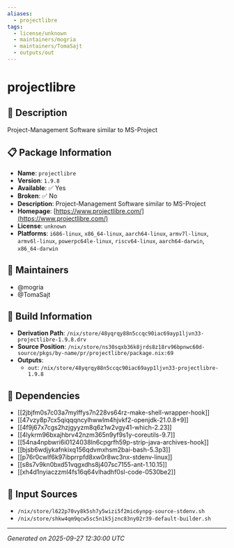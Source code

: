 ```yaml
---
aliases:
  - projectlibre
tags:
  - license/unknown
  - maintainers/mogria
  - maintainers/TomaSajt
  - outputs/out
---
```


# projectlibre

## 📝 Description

Project-Management Software similar to MS-Project

## 📋 Package Information

- **Name**: `projectlibre`
- **Version**: `1.9.8`
- **Available**: ✅ Yes
- **Broken**: ✅ No
- **Description**: Project-Management Software similar to MS-Project
- **Homepage**: [https://www.projectlibre.com/](https://www.projectlibre.com/)
- **License**: `unknown`
- **Platforms**: `i686-linux`, `x86_64-linux`, `aarch64-linux`, `armv7l-linux`, `armv6l-linux`, `powerpc64le-linux`, `riscv64-linux`, `aarch64-darwin`, `x86_64-darwin`
## 👥 Maintainers

- @mogria
- @TomaSajt


## 🔧 Build Information

- **Derivation Path**: `/nix/store/48yqrqy88n5ccqc90iac69ayp1ljvn33-projectlibre-1.9.8.drv`
- **Source Position**: `/nix/store/ns30sqxb36k8jrds8z18rv96bpnwc60d-source/pkgs/by-name/pr/projectlibre/package.nix:69`
- **Outputs**:
  - `out`:  `/nix/store/48yqrqy88n5ccqc90iac69ayp1ljvn33-projectlibre-1.9.8`

## 🔗 Dependencies

- [[2jbjfm0s7c03a7mylffys7n228vs64rz-make-shell-wrapper-hook]]
- [[47vzy8p7cx5qiqqqncylhwwlm4hjvkf2-openjdk-21.0.8+9]]
- [[4f9j67x7cgs2hzjgyyzm8q6z1w2vgy41-which-2.23]]
- [[4lykrm96bxajhbrv42nzm365n9yf9s1y-coreutils-9.7]]
- [[54na4npbwri6i0124038ln6cpgrfh59p-strip-java-archives-hook]]
- [[bjsb6wdjykafnkixq156qdvmxhsm2bai-bash-5.3p3]]
- [[p76r0cwlf6k97ibprrpfd8xw0r8wc3nx-stdenv-linux]]
- [[s8s7v9kn0bxd51vqgxdhs8j407sc7155-ant-1.10.15]]
- [[xh4d1nyiaczzml4fs16q64vlhadhf0sl-code-0530be2]]

## 📁 Input Sources

- `/nix/store/l622p70vy8k5sh7y5wizi5f2mic6ynpg-source-stdenv.sh`
- `/nix/store/shkw4qm9qcw5sc5n1k5jznc83ny02r39-default-builder.sh`

---
*Generated on 2025-09-27 12:30:00 UTC*
